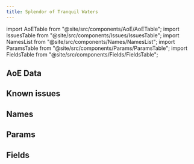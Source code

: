 ```yaml
---
title: Splendor of Tranquil Waters
---
```


import AoETable from "@site/src/components/AoE/AoETable";
import IssuesTable from "@site/src/components/Issues/IssuesTable";
import NamesList from "@site/src/components/Names/NamesList";
import ParamsTable from "@site/src/components/Params/ParamsTable";
import FieldsTable from "@site/src/components/Fields/FieldsTable";

## AoE Data

<AoETable item_key="splendoroftranquilwaters" data_src="weapon" />

## Known issues

<IssuesTable item_key="splendoroftranquilwaters" data_src="weapon" />

## Names

<NamesList item_key="splendoroftranquilwaters" data_src="weapon" />

## Params

<ParamsTable item_key="splendoroftranquilwaters" data_src="weapon" />

## Fields

<FieldsTable item_key="splendoroftranquilwaters" data_src="weapon" />
